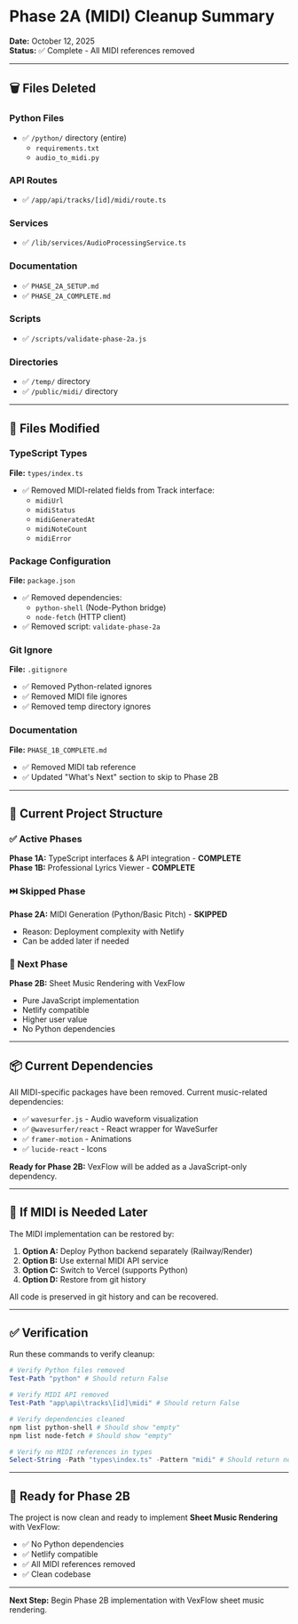 # Phase 2A (MIDI) Cleanup Summary

**Date:** October 12, 2025  
**Status:** ✅ Complete - All MIDI references removed

---

## 🗑️ Files Deleted

### Python Files
- ✅ `/python/` directory (entire)
  - `requirements.txt`
  - `audio_to_midi.py`

### API Routes
- ✅ `/app/api/tracks/[id]/midi/route.ts`

### Services
- ✅ `/lib/services/AudioProcessingService.ts`

### Documentation
- ✅ `PHASE_2A_SETUP.md`
- ✅ `PHASE_2A_COMPLETE.md`

### Scripts
- ✅ `/scripts/validate-phase-2a.js`

### Directories
- ✅ `/temp/` directory
- ✅ `/public/midi/` directory

---

## 📝 Files Modified

### TypeScript Types
**File:** `types/index.ts`
- ✅ Removed MIDI-related fields from Track interface:
  - `midiUrl`
  - `midiStatus`
  - `midiGeneratedAt`
  - `midiNoteCount`
  - `midiError`

### Package Configuration
**File:** `package.json`
- ✅ Removed dependencies:
  - `python-shell` (Node-Python bridge)
  - `node-fetch` (HTTP client)
- ✅ Removed script: `validate-phase-2a`

### Git Ignore
**File:** `.gitignore`
- ✅ Removed Python-related ignores
- ✅ Removed MIDI file ignores
- ✅ Removed temp directory ignores

### Documentation
**File:** `PHASE_1B_COMPLETE.md`
- ✅ Removed MIDI tab reference
- ✅ Updated "What's Next" section to skip to Phase 2B

---

## 🎯 Current Project Structure

### ✅ Active Phases

**Phase 1A:** TypeScript interfaces & API integration - **COMPLETE**  
**Phase 1B:** Professional Lyrics Viewer - **COMPLETE**  

### ⏭️ Skipped Phase

**Phase 2A:** MIDI Generation (Python/Basic Pitch) - **SKIPPED**
- Reason: Deployment complexity with Netlify
- Can be added later if needed

### 🚀 Next Phase

**Phase 2B:** Sheet Music Rendering with VexFlow
- Pure JavaScript implementation
- Netlify compatible
- Higher user value
- No Python dependencies

---

## 📦 Current Dependencies

All MIDI-specific packages have been removed. Current music-related dependencies:

- ✅ `wavesurfer.js` - Audio waveform visualization
- ✅ `@wavesurfer/react` - React wrapper for WaveSurfer
- ✅ `framer-motion` - Animations
- ✅ `lucide-react` - Icons

**Ready for Phase 2B:** VexFlow will be added as a JavaScript-only dependency.

---

## 🔄 If MIDI is Needed Later

The MIDI implementation can be restored by:

1. **Option A:** Deploy Python backend separately (Railway/Render)
2. **Option B:** Use external MIDI API service
3. **Option C:** Switch to Vercel (supports Python)
4. **Option D:** Restore from git history

All code is preserved in git history and can be recovered.

---

## ✅ Verification

Run these commands to verify cleanup:

```powershell
# Verify Python files removed
Test-Path "python" # Should return False

# Verify MIDI API removed
Test-Path "app\api\tracks\[id]\midi" # Should return False

# Verify dependencies cleaned
npm list python-shell # Should show "empty"
npm list node-fetch # Should show "empty"

# Verify no MIDI references in types
Select-String -Path "types\index.ts" -Pattern "midi" # Should return nothing
```

---

## 🎉 Ready for Phase 2B

The project is now clean and ready to implement **Sheet Music Rendering** with VexFlow:
- ✅ No Python dependencies
- ✅ Netlify compatible
- ✅ All MIDI references removed
- ✅ Clean codebase

---

**Next Step:** Begin Phase 2B implementation with VexFlow sheet music rendering.
